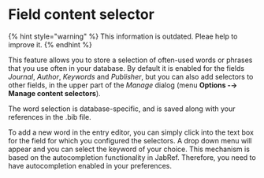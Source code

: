 # Field content selector

{% hint style="warning" %}
This information is outdated. Pleae help to improve it.
{% endhint %}

This feature allows you to store a selection of often-used words or phrases that you use often in your database. By default it is enabled for the fields _Journal_, _Author_, _Keywords_ and _Publisher_, but you can also add selectors to other fields, in the upper part of the _Manage_ dialog \(menu **Options -→ Manage content selectors**\).

The word selection is database-specific, and is saved along with your references in the .bib file.

To add a new word in the entry editor, you can simply click into the text box for the field for which you configured the selectors. A drop down menu will appear and you can select the keyword of your choice. This mechanism is based on the autocompletion functionality in JabRef. Therefore, you need to have autocompletion enabled in your preferences.

